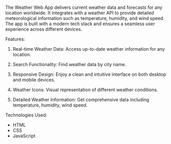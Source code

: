 The Weather Web App delivers current weather data and forecasts for any location worldwide. It integrates with a weather API to provide detailed meteorological information such as temperature, humidity, and wind speed. The app is built with a modern tech stack and ensures a seamless user experience across different devices.

Features:

1. Real-time Weather Data: Access up-to-date weather information for any location.

2. Search Functionality: Find weather data by city name.

3. Responsive Design: Enjoy a clean and intuitive interface on both desktop and mobile devices.

4. Weather Icons: Visual representation of different weather conditions.

5. Detailed Weather Information: Get comprehensive data including temperature, humidity, wind speed.

Technologies Used:

- HTML
- CSS
- JavaScript
